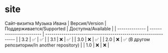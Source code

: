 # site
Сайт-визитка Музыка Ивана
| Версия/Version | Поддерживается/Supported | Доступна/Available                                              |
| -------------- | ------------------------ | --------------------------------------------------------------- |
| 3.2            | :white_check_mark:       | :white_check_mark:                                              |
| 3.1            | :x:                      | :white_check_mark:                                              |
| 3.0            | :x:                      | :white_check_mark:                                              |
| 2.0            | :x:                      | :white_check_mark: (В другом репозитории/In another repository) |
| 1.0            | :x:                      | :x:                                                             |
